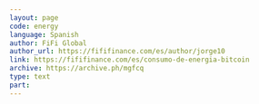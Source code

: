```yaml
---
layout: page
code: energy
language: Spanish
author: FiFi Global
author_url: https://fififinance.com/es/author/jorge10
link: https://fififinance.com/es/consumo-de-energia-bitcoin
archive: https://archive.ph/mgfcq
type: text
part: 
---
```

